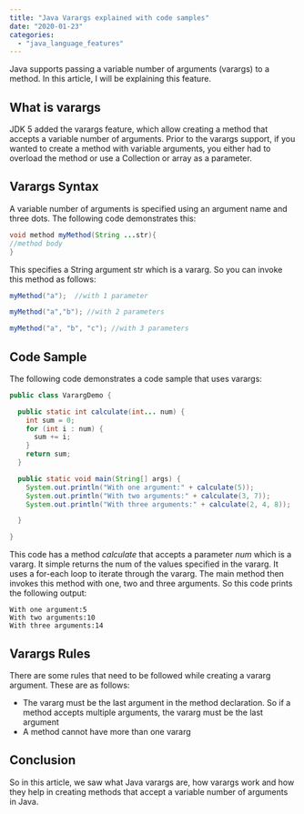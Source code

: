 ```yaml
---
title: "Java Varargs explained with code samples"
date: "2020-01-23"
categories: 
  - "java_language_features"
---
```


Java supports passing a variable number of arguments (varargs) to a method. In this article, I will be explaining this feature.

## What is varargs

JDK 5 added the varargs feature, which allow creating a method that accepts a variable number of arguments. Prior to the varargs support, if you wanted to create a method with variable arguments, you either had to overload the method or use a Collection or array as a parameter.

## Varargs Syntax

A variable number of arguments is specified using an argument name and three dots. The following code demonstrates this:

```java
void method myMethod(String ...str){
//method body
}
```

This specifies a String argument str which is a vararg. So you can invoke this method as follows:

```java
myMethod("a");  //with 1 parameter

myMethod("a","b"); //with 2 parameters

myMethod("a", "b", "c"); //with 3 parameters
```

## Code Sample

The following code demonstrates a code sample that uses varargs:

```java
public class VarargDemo {

  public static int calculate(int... num) {
    int sum = 0;
    for (int i : num) {
      sum += i;
    }
    return sum;
  }

  public static void main(String[] args) {
    System.out.println("With one argument:" + calculate(5));
    System.out.println("With two arguments:" + calculate(3, 7));
    System.out.println("With three arguments:" + calculate(2, 4, 8));

  }

}
```

This code has a method _calculate_ that accepts a parameter _num_ which is a vararg. It simple returns the num of the values specified in the vararg. It uses a for-each loop to iterate through the vararg. The main method then invokes this method with one, two and three arguments. So this code prints the following output:

```
With one argument:5
With two arguments:10
With three arguments:14
```

## Varargs Rules

There are some rules that need to be followed while creating a vararg argument. These are as follows:

- The vararg must be the last argument in the method declaration. So if a method accepts multiple arguments, the vararg must be the last argument
- A method cannot have more than one vararg

## Conclusion

So in this article, we saw what Java varargs are, how varargs work and how they help in creating methods that accept a variable number of arguments in Java.
